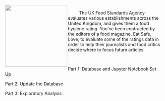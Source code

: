 <p><img align="left"src="https://github.com/theidari/eatsafe_love/blob/master/asset/header.png" width="200px"></br><a>&nbsp;&nbsp;&nbsp;&nbsp;&nbsp;&nbsp;&nbsp;&nbsp;&nbsp;The UK Food Standards Agency evaluates various establishments across the United Kingdom, and gives them a food hygiene rating. You've been contracted by the editors of a food magazine, Eat Safe, Love, to evaluate some of the ratings data in order to help their journalists and food critics decide where to focus future articles.</a></p></br>

<p>Part 1: Database and Jupyter Notebook Set Up</p>
<p>Part 2: Update the Database</p>
<p>Part 3: Exploratory Analysis</p>
